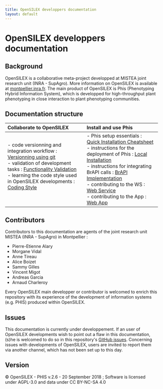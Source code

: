 ```yaml
---
title: OpenSILEX developpers documentation
layout: default
---
```

# OpenSILEX developpers documentation

## Background
OpenSILEX is a collaborative meta-project developped at MISTEA joint research unit (INRA - SupAgro).
More information on OpenSILEX is available at [montpellier.inra.fr](https://www6.montpellier.inra.fr/mistea/Projets/Silex "SILEX Main Page").
The main product of OpenSILEX is Phis (Phenotyping Hybrid Information System), which is developped for high-throughput plant phenotyping in close interaction to plant phenotyping communities.

## Documentation structure

| Collaborate to OpenSILEX        | Install and use Phis          |
|:------------- |:--------------|
| - code versionning and integration workflow : [Versionning using git](github)<br>- validation of development tasks : [Functionality Validation](functionalityValidation)<br>- learning the code style used in OpenSILEX developments : [Coding Style](codingStyle)<br><br>| - Phis setup essentials : [Quick Installation Cheatsheet](installation-cheatsheet)<br>- instructions for the deployment of Phis : [Local Installation](localInstallation)<br>- instructions for integrating BrAPI calls : [BrAPI Implementation](brapiImplementation)<br>- contributing to the WS : [Web Service](webService)<br>- contributing to the App : [Web App](webapp) |

## Contributors
Contributors to this documentation are agents of the joint research unit MISTEA (INRA - SupAgro) in Montpellier :

- Pierre-Etienne Alary
- Morgane Vidal
- Anne Tireau
- Alice Boizet
- Sammy Gilles
- Vincent Migot
- Andreas Garcia
- Arnaud Charleroy

Every OpenSILEX main developper or contributor is welcomed to enrich this repository with its experience of the development of information systems (e.g. PHIS) produced within OpenSILEX.

## Issues
This documentation is currently under developpement.
If an user of OpenSILEX developments wish to point out a flaw in this documentation, (s)he is welcomed to do so in this repository's [GitHub issues](https://github.com/OpenSILEX/docs-community-dev/issues).
Concerning issues with developments of OpenSILEX, users are invited to report them via another channel, which has not been set up to this day.

## Version
&copy; OpenSILEX - PHIS v.2.6 - 20 September 2018 ; Software is licensed under AGPL-3.0 and data under CC BY-NC-SA 4.0
